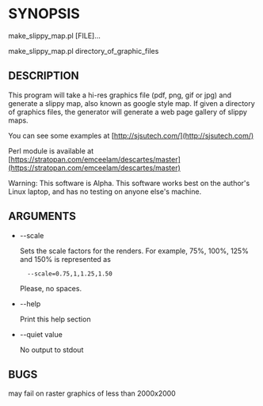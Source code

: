 # SYNOPSIS

make\_slippy\_map.pl \[FILE\]...

make\_slippy\_map.pl directory\_of\_graphic\_files

## DESCRIPTION

This program will take a hi-res graphics file (pdf, png, gif or jpg) and
generate a slippy map, also known
as google style map. If given a directory of graphics files, the generator will
generate a web page gallery of slippy maps.

You can see some examples at [http://sjsutech.com/](http://sjsutech.com/)

Perl module is available at [https://stratopan.com/emceelam/descartes/master](https://stratopan.com/emceelam/descartes/master)

Warning: This software is Alpha. This software works best on the
author's Linux laptop, and has no testing on anyone else's machine.

## ARGUMENTS

- --scale

    Sets the scale factors for the renders. For example, 75%, 100%, 125% and 150% is
    represented as 

        --scale=0.75,1,1.25,1.50

    Please, no spaces.

- --help

    Print this help section

- --quiet value

    No output to stdout

## BUGS

may fail on raster graphics of less than 2000x2000
